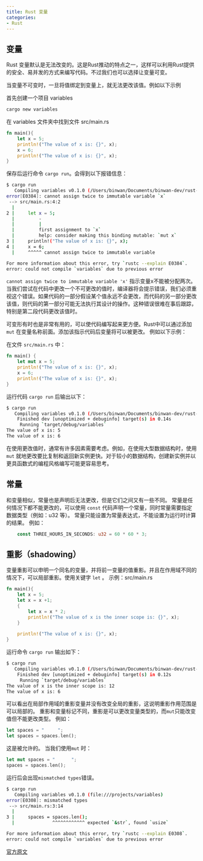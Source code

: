 ```yaml
---
title: Rust 变量
categories: 
- Rust
---
```


## 变量 ##

Rust 变量默认是无法改变的。这是Rust推动的特点之一，这样可以利用Rust提供的安全、易并发的方式来编写代码。不过我们也可以选择让变量可变。

当变量不可变时，一旦将值绑定到变量上，就无法更改该值。例如以下示例

首先创建一个项目 variables 
``` bash
cargo new variables
```

在 variables 文件夹中找到文件 src/main.rs
``` rust
fn main(){
	let x = 5;
	println!("The value of x is: {}", x);
	x = 6;
	println!("The value of x is: {}", x);
}
```
保存后运行命令 `cargo run`。会得到以下报错信息：
``` bash
$ cargo run
   Compiling variables v0.1.0 (/Users/binwan/Documents/binwan-dev/rust-hello/variables)
error[E0384]: cannot assign twice to immutable variable `x`
 --> src/main.rs:4:2
  |
2 |     let x = 5;
  |         -
  |         |
  |         first assignment to `x`
  |         help: consider making this binding mutable: `mut x`
3 |     println!("The value of x is: {}", x);
4 |     x = 6;
  |     ^^^^^ cannot assign twice to immutable variable

For more information about this error, try `rustc --explain E0384`.
error: could not compile `variables` due to previous error
```

`cannot assign twice to immutable variable 'x'` 指示变量x不能被分配两次。
当我们尝试在代码中更改一个不可更改的值时，编译器将会提示错误，我们必须重视这个错误。如果代码的一部分假设某个值永远不会更改，而代码的另一部分更改该值，则代码的第一部分可能无法执行其设计的操作。这种错误很难在事后跟踪，特别是第二段代码更改该值时。


可变形有时也是非常有用的，可以使代码编写起来更方便。Rust中可以通过添加 `mut` 在变量名称前面。添加该指示代码后变量将可以被更改。
例如以下示例：

在文件 `src/main.rs` 中：
``` rust
fn main() {
    let mut x = 5;
    println!("The value of x is: {}", x);
    x = 6;
    println!("The value of x is: {}", x);
}
```
运行代码 `cargo run` 后输出以下：
``` bash
$ cargo run
   Compiling variables v0.1.0 (/Users/binwan/Documents/binwan-dev/rust-hello/variables)
    Finished dev [unoptimized + debuginfo] target(s) in 0.14s
     Running `target/debug/variables`
The value of x is: 5
The value of x is: 6
```
在使用更改值时，通常有许多因素需要考虑。例如，在使用大型数据结构时，使用 `mut` 就地更改要比复制和返回新实例更快。对于较小的数据结构，创建新实例并以更具函数式的编程风格编写可能更容易思考。


## 常量 ##
和变量相似，常量也是声明后无法更改，但是它们之间又有一些不同。
常量是任何情况下都不能更改的，可以使用 `const` 代码声明一个常量，同时常量需要指定数据类型（例如：u32 等）。
常量只能设置为常量表达式，不能设置为运行时计算的结果。
例如：
``` rust
	const THREE_HOURS_IN_SECONDS: u32 = 60 * 60 * 3;
```

## 重影（shadowing） ##
变量重影可以申明一个同名的变量，并将前一变量的值重影。并且在作用域不同的情况下，可以局部重影。使用关键字 `let` 。
示例：src/main.rs
``` rust
fn main(){
	let x = 5;
	let x = x +1;
	{
		let x = x * 2;
		println!("The value of x is the inner scope is: {}", x);
	}
	
	println!("The value of x is: {}", x);
}
```
运行命令 `cargo run` 输出如下：
``` bash
$ cargo run
   Compiling variables v0.1.0 (/Users/binwan/Documents/binwan-dev/rust-hello/variables)
    Finished dev [unoptimized + debuginfo] target(s) in 0.12s
     Running `target/debug/variables`
The value of x is the inner scope is: 12
The value of x is: 6
```
可以看出在局部作用域的重影变量并没有改变全局的重影，这说明重影作用范围是可以局部的。
重影和变量标记不同，重影是可以更改变量类型的，而`mut`只能改变值但不能更改类型。
例如：
``` rust
let spaces = "     ";
let spaces = spaces.len();
```
这是被允许的。
当我们使用`mut` 时：
``` rust
let mut spaces = "      ";
spaces = spaces.len();
```
运行后会出现`mismatched types`错误。
``` bash
$ cargo run
   Compiling variables v0.1.0 (file:///projects/variables)
error[E0308]: mismatched types
 --> src/main.rs:3:14
  |
3 |     spaces = spaces.len();
  |              ^^^^^^^^^^^^ expected `&str`, found `usize`

For more information about this error, try `rustc --explain E0308`.
error: could not compile `variables` due to previous error
```

[官方原文](https://doc.rust-lang.org/book/ch03-01-variables-and-mutability.html#shadowing)
